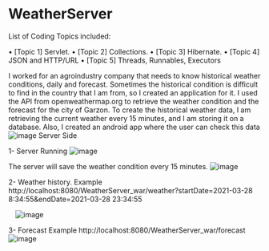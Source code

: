 # WeatherServer
List of Coding Topics included: 

•	[Topic 1] Servlet.
•	[Topic 2] Collections.
•	[Topic 3] Hibernate.
•	[Topic 4] JSON and HTTP/URL
•	[Topic 5] Threads, Runnables, Executors




I worked for an agroindustry company that needs to know historical weather conditions, daily and forecast. Sometimes the historical condition is difficult to find in the country that I am from, so I created an application for it. I used the API from openweathermap.org to retrieve the weather condition and the forecast for the city of Garzon. To create the historical weather data, I am retrieving the current weather every 15 minutes, and I am storing it on a database. Also, I created an android app where the user can check this data
![image](https://user-images.githubusercontent.com/4127427/114586235-d2a5c100-9c5a-11eb-81cb-46c2c593dfa0.png)
Server Side

1- Server Running
 ![image](https://user-images.githubusercontent.com/4127427/114586336-ecdf9f00-9c5a-11eb-873a-fd3fe94284a8.png)


The server will save the weather condition every 15 minutes.
 ![image](https://user-images.githubusercontent.com/4127427/114586353-f23ce980-9c5a-11eb-8a11-20b7fde5d9e3.png)







2- Weather history.
Example http://localhost:8080/WeatherServer_war/weather?startDate=2021-03-28 8:34:55&endDate=2021-03-28 23:34:55
 
 ![image](https://user-images.githubusercontent.com/4127427/114586375-f79a3400-9c5a-11eb-9097-6b620ce7c6b2.png)


3- Forecast
Example http://localhost:8080/WeatherServer_war/forecast
![image](https://user-images.githubusercontent.com/4127427/114586397-fcf77e80-9c5a-11eb-8ccc-13b2713281ac.png)


 

 
